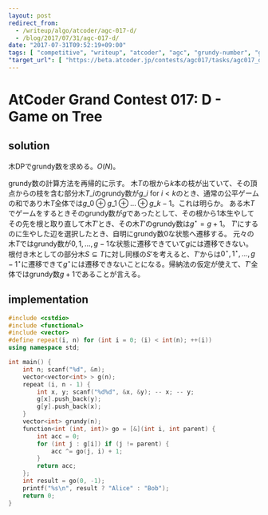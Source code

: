 ```yaml
---
layout: post
redirect_from:
  - /writeup/algo/atcoder/agc-017-d/
  - /blog/2017/07/31/agc-017-d/
date: "2017-07-31T09:52:19+09:00"
tags: [ "competitive", "writeup", "atcoder", "agc", "grundy-number", "game", "tree" ]
"target_url": [ "https://beta.atcoder.jp/contests/agc017/tasks/agc017_d" ]
---
```


# AtCoder Grand Contest 017: D - Game on Tree

## solution

木DPでgrundy数を求める。$O(N)$。

grundy数の計算方法を再帰的に示す。
木$T$の根から$k$本の枝が出ていて、その頂点からの枝を含む部分木$T\_i$のgrundy数が$g\_i$ for $i \lt k$のとき、通常の公平ゲームの和であり木$T$全体では$g\_0 \oplus g\_1 \oplus \dots \oplus g\_{k-1}$。これは明らか。
ある木$T$でゲームをするときそのgrundy数が$g$であったとして、その根から$1$本生やしてその先を根と取り直して木$T'$とき、その木$T'$のgrundy数は$g^\star = g + 1$。
$T'$にするのに生やした辺を選択したとき、自明にgrundy数$0$な状態へ遷移する。
元々の木$T$ではgrundy数が$0, 1, \dots, g - 1$な状態に遷移できていて$g$には遷移できない。
根付き木としての部分木$S \subseteq T$に対し同様の$S'$を考えると、$T'$からは$0^\star, 1^\star, \dots, {g-1}^\star$に遷移できて$g^\star$には遷移できないことになる。帰納法の仮定が使えて、$T'$全体ではgrundy数$g + 1$であることが言える。

## implementation

``` c++
#include <cstdio>
#include <functional>
#include <vector>
#define repeat(i, n) for (int i = 0; (i) < int(n); ++(i))
using namespace std;

int main() {
    int n; scanf("%d", &n);
    vector<vector<int> > g(n);
    repeat (i, n - 1) {
        int x, y; scanf("%d%d", &x, &y); -- x; -- y;
        g[x].push_back(y);
        g[y].push_back(x);
    }
    vector<int> grundy(n);
    function<int (int, int)> go = [&](int i, int parent) {
        int acc = 0;
        for (int j : g[i]) if (j != parent) {
            acc ^= go(j, i) + 1;
        }
        return acc;
    };
    int result = go(0, -1);
    printf("%s\n", result ? "Alice" : "Bob");
    return 0;
}
```
